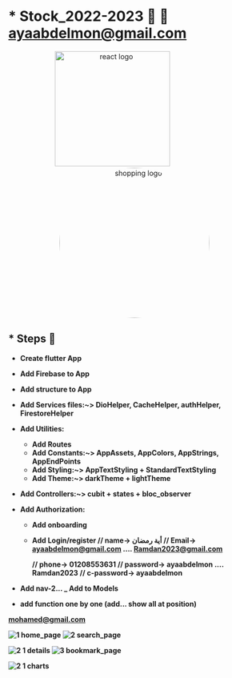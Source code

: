 # \* Stock_2022-2023 🙈 🚩 ayaabdelmon@gmail.com

<div align="center">
    <img src="https://user-images.githubusercontent.com/114832629/230302399-5d8f34e7-bfc5-4597-8fff-6293044f47bd.png" alt="react logo" width=230> 
    &emsp;&emsp;&emsp;&emsp;&emsp;&emsp;
    <img src="https://encrypted-tbn0.gstatic.com/images?q=tbn:ANd9GcQP63cmYLNc8vZlmGfF1i-pmDrLZ73QVaLzSQ&usqp=CAU" alt="shopping logo" width="300px" height="auto" style="border-radius:50%"> 
</div>

## \* Steps 🐾

- <b> Create flutter App
- Add Firebase to App
- Add structure to App
- Add Services files:~> DioHelper, CacheHelper, authHelper, FirestoreHelper
- Add Utilities:
  - Add Routes
  - Add Constants:~> AppAssets, AppColors, AppStrings, AppEndPoints
  - Add Styling:~> AppTextStyling + StandardTextStyling
  - Add Theme:~> darkTheme + lightTheme
- Add Controllers:~> cubit + states + bloc_observer
- Add Authorization:

  - Add onboarding
  - Add Login/register
    // name-> أية رمضان
    // Email-> ayaabdelmon@gmail.com .... Ramdan2023@gmail.com

    // phone-> 01208553631
    // password-> ayaabdelmon .... Ramdan2023
    // c-password-> ayaabdelmon

- Add nav-2...
  \_ Add to Models
- add function one by one (add... show all at position)

mohamed@gmail.com

![1  home_page](https://github.com/Ayagithubweb/Stock_2022-2023/assets/114832629/4fdcb362-e02c-43ef-a80a-7a490a24dca4)
![2  search_page](https://github.com/Ayagithubweb/Stock_2022-2023/assets/114832629/c4f02653-02a8-4536-9694-9f54979e817c)

![2 1 details](https://github.com/Ayagithubweb/Stock_2022-2023/assets/114832629/b9e79ddf-cf9e-4c0e-b6d3-52d5b86b8c6c)
![3  bookmark_page](https://github.com/Ayagithubweb/Stock_2022-2023/assets/114832629/aba7539f-8ba1-44c0-8984-61ad32b0f516)

![2 1 charts](https://github.com/Ayagithubweb/Stock_2022-2023/assets/114832629/c91155c0-f756-42e9-ade9-3d7755b99917)

